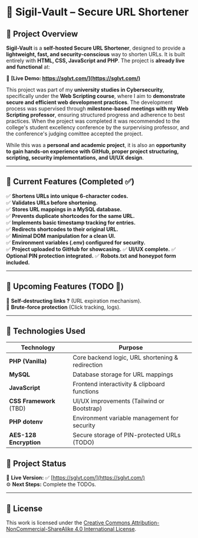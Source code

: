 # **🔗 Sigil-Vault – Secure URL Shortener**

## **📌 Project Overview**
**Sigil-Vault** is a **self-hosted Secure URL Shortener**, designed to provide a **lightweight, fast, and security-conscious** way to shorten URLs. It is built entirely with **HTML, CSS, JavaScript and PHP**. The project is **already live and functional** at:  

🔗 **[Live Demo: https://sglvt.com/](https://sglvt.com/)**  

This project was part of my **university studies in Cybersecurity**, specifically under the **Web Scripting course**, where I aim to **demonstrate secure and efficient web development practices**. The development process was supervised through **milestone-based meetings with my Web Scripting professor**, ensuring structured progress and adherence to best practices. 
When the project was completed it was recommended to the college's student excellency conference by the surpervising professor, and the conference's judging comittee accepted the project. 

While this was a **personal and academic project**, it is also an **opportunity to gain hands-on experience with GitHub, proper project structuring, scripting, security implementations, and UI/UX design**.

---

## **📌 Current Features (Completed ✅)**
✅ **Shortens URLs into unique 6-character codes.**  
✅ **Validates URLs before shortening.**  
✅ **Stores URL mappings in a MySQL database.**  
✅ **Prevents duplicate shortcodes for the same URL.**  
✅ **Implements basic timestamp tracking for entries.**  
✅ **Redirects shortcodes to their original URL.**  
✅ **Minimal DOM manipulation for a clean UI.**  
✅ **Environment variables (.env) configured for security.**  
✅ **Project uploaded to GitHub for showcasing.** 
✅ **UI/UX complete.**
✅ **Optional PIN protection integrated.**
✅ **Robots.txt and honeypot form included.**

---

## **📌 Upcoming Features (TODO 🚧)**
🔹 **Self-destructing links ?** (URL expiration mechanism).  
🔹 **Brute-force protection** (Click tracking, logs). 

---

## **📌 Technologies Used**

| **Technology**  	| **Purpose** 						                                      |
|-----------------|-----------------------------------------------------------|
| **PHP (Vanilla)** | Core backend logic, URL shortening & redirection         |
| **MySQL**        | Database storage for URL mappings                         |
| **JavaScript**   | Frontend interactivity & clipboard functions               |
| **CSS Framework** (TBD) | UI/UX improvements (Tailwind or Bootstrap)        |
| **PHP dotenv**   | Environment variable management for security              |
| **AES-128 Encryption** | Secure storage of PIN-protected URLs (TODO)         |



## **📌 Project Status**
🚀 **Live Version:** ✅ [https://sglvt.com/](https://sglvt.com/)  
⚙️ **Next Steps:** Complete the TODOs.  

---

## **📌 License**
This work is licensed under the [Creative Commons Attribution-NonCommercial-ShareAlike 4.0 International License](https://spdx.org/licenses/CC-BY-NC-SA-4.0.html).
